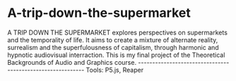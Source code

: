 # A-trip-down-the-supermarket
A TRIP DOWN THE SUPERMARKET explores perspectives on supermarkets and the temporality of life. It aims to create a  mixture of alternate reality, surrealism and the superfulousness of capitalism, through harmonic and hypnotic audiovisual interraction. This is my final project of the Theoretical Backgrounds of Audio and Graphics course.   ----------------------------------------------------------- Tools: P5.js, Reaper
